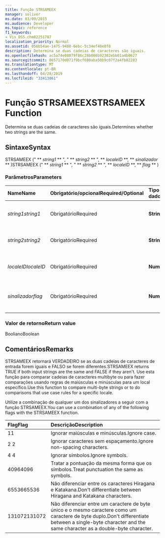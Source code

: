 ```yaml
---
title: Função STRSAMEEX
manager: soliver
ms.date: 03/09/2015
ms.audience: Developer
ms.topic: reference
f1_keywords:
- Vis_DSS.chm82251787
localization_priority: Normal
ms.assetid: 056b54ae-1475-9480-6ebc-5c34ef48e0f8
description: Determina se duas cadeias de caracteres são iguais.
ms.openlocfilehash: ac5a74e08079f86c28b086b92302ebb01a4b0627
ms.sourcegitcommit: 8657170d071f9bcf680aba50b9c07f2a4fb82283
ms.translationtype: MT
ms.contentlocale: pt-BR
ms.lasthandoff: 04/28/2019
ms.locfileid: "33413861"
---
```

# <a name="strsameex-function"></a><span data-ttu-id="9c9f3-103">Função STRSAMEEX</span><span class="sxs-lookup"><span data-stu-id="9c9f3-103">STRSAMEEX Function</span></span>

<span data-ttu-id="9c9f3-104">Determina se duas cadeias de caracteres são iguais.</span><span class="sxs-lookup"><span data-stu-id="9c9f3-104">Determines whether two strings are the same.</span></span>
  
## <a name="syntax"></a><span data-ttu-id="9c9f3-105">Sintaxe</span><span class="sxs-lookup"><span data-stu-id="9c9f3-105">Syntax</span></span>

<span data-ttu-id="9c9f3-106">STRSAMEEX (" \*\* *string1* \*\* ", " \*\* *string2* \*\* ", \*\* *localeID* \*\*, \*\* *sinalizador* \*\* )</span><span class="sxs-lookup"><span data-stu-id="9c9f3-106">STRSAMEEX (" \*\* *string1* \*\* ", " \*\* *string2* \*\* ", \*\* *localeID* \*\*, \*\* *flag* \*\* )</span></span> 
  
### <a name="parameters"></a><span data-ttu-id="9c9f3-107">Parâmetros</span><span class="sxs-lookup"><span data-stu-id="9c9f3-107">Parameters</span></span>

|<span data-ttu-id="9c9f3-108">**Name**</span><span class="sxs-lookup"><span data-stu-id="9c9f3-108">**Name**</span></span>|<span data-ttu-id="9c9f3-109">**Obrigatório/opcional**</span><span class="sxs-lookup"><span data-stu-id="9c9f3-109">**Required/Optional**</span></span>|<span data-ttu-id="9c9f3-110">**Tipo de dados**</span><span class="sxs-lookup"><span data-stu-id="9c9f3-110">**Data Type**</span></span>|<span data-ttu-id="9c9f3-111">**Descrição**</span><span class="sxs-lookup"><span data-stu-id="9c9f3-111">**Description**</span></span>|
|:-----|:-----|:-----|:-----|
| <span data-ttu-id="9c9f3-112">_string1_</span><span class="sxs-lookup"><span data-stu-id="9c9f3-112">_string1_</span></span> <br/> |<span data-ttu-id="9c9f3-113">Obrigatório</span><span class="sxs-lookup"><span data-stu-id="9c9f3-113">Required</span></span>  <br/> |<span data-ttu-id="9c9f3-114">**String**</span><span class="sxs-lookup"><span data-stu-id="9c9f3-114">**String**</span></span> <br/> |<span data-ttu-id="9c9f3-115">A primeira cadeia a ser comparada.</span><span class="sxs-lookup"><span data-stu-id="9c9f3-115">The first string to compare.</span></span>  <br/> |
| <span data-ttu-id="9c9f3-116">_string2_</span><span class="sxs-lookup"><span data-stu-id="9c9f3-116">_string2_</span></span> <br/> |<span data-ttu-id="9c9f3-117">Obrigatório</span><span class="sxs-lookup"><span data-stu-id="9c9f3-117">Required</span></span>  <br/> |<span data-ttu-id="9c9f3-118">**String**</span><span class="sxs-lookup"><span data-stu-id="9c9f3-118">**String**</span></span> <br/> | <span data-ttu-id="9c9f3-119">A segunda cadeia a ser comparada.</span><span class="sxs-lookup"><span data-stu-id="9c9f3-119">The second string to compare.</span></span>  <br/> |
| <span data-ttu-id="9c9f3-120">_localeID_</span><span class="sxs-lookup"><span data-stu-id="9c9f3-120">_localeID_</span></span> <br/> |<span data-ttu-id="9c9f3-121">Obrigatório</span><span class="sxs-lookup"><span data-stu-id="9c9f3-121">Required</span></span>  <br/> |<span data-ttu-id="9c9f3-122">**Numérica**</span><span class="sxs-lookup"><span data-stu-id="9c9f3-122">**Numeric**</span></span> <br/> |<span data-ttu-id="9c9f3-123">O código de identificação de local.</span><span class="sxs-lookup"><span data-stu-id="9c9f3-123">The locale ID code.</span></span>  <br/> |
| <span data-ttu-id="9c9f3-124">_sinalizador_</span><span class="sxs-lookup"><span data-stu-id="9c9f3-124">_flag_</span></span> <br/> |<span data-ttu-id="9c9f3-125">Obrigatório</span><span class="sxs-lookup"><span data-stu-id="9c9f3-125">Required</span></span>  <br/> |<span data-ttu-id="9c9f3-126">**Numérica**</span><span class="sxs-lookup"><span data-stu-id="9c9f3-126">**Numeric**</span></span> <br/> | <span data-ttu-id="9c9f3-127">Um bit que especifica o tipo de comparação.</span><span class="sxs-lookup"><span data-stu-id="9c9f3-127">A bit that specifies the type of comparison.</span></span>  <br/> |
   
### <a name="return-value"></a><span data-ttu-id="9c9f3-128">Valor de retorno</span><span class="sxs-lookup"><span data-stu-id="9c9f3-128">Return value</span></span>

<span data-ttu-id="9c9f3-129">Booliano</span><span class="sxs-lookup"><span data-stu-id="9c9f3-129">Boolean</span></span>
  
## <a name="remarks"></a><span data-ttu-id="9c9f3-130">Comentários</span><span class="sxs-lookup"><span data-stu-id="9c9f3-130">Remarks</span></span>

<span data-ttu-id="9c9f3-131">STRSAMEEX retornará VERDADEIRO se as duas cadeias de caracteres de entrada forem iguais e FALSO se forem diferentes.</span><span class="sxs-lookup"><span data-stu-id="9c9f3-131">STRSAMEEX returns TRUE if both input strings are the same and FALSE if they aren't.</span></span> <span data-ttu-id="9c9f3-132">Use esta função para comparar cadeias de caracteres multibyte ou para fazer comparações usando regras de maiúsculas e minúsculas para um local específico.</span><span class="sxs-lookup"><span data-stu-id="9c9f3-132">Use this function to compare multi-byte strings or to do comparisons that use case rules for a specific locale.</span></span>
  
<span data-ttu-id="9c9f3-133">Utilize a combinação de qualquer um dos sinalizadores a seguir com a função STRSAMEEX.</span><span class="sxs-lookup"><span data-stu-id="9c9f3-133">You can use a combination of any of the following flags with the STRSAMEEX function.</span></span>
  
|<span data-ttu-id="9c9f3-134">**Flag**</span><span class="sxs-lookup"><span data-stu-id="9c9f3-134">**Flag**</span></span>|<span data-ttu-id="9c9f3-135">**Descrição**</span><span class="sxs-lookup"><span data-stu-id="9c9f3-135">**Description**</span></span>|
|:-----|:-----|
|<span data-ttu-id="9c9f3-136">1</span><span class="sxs-lookup"><span data-stu-id="9c9f3-136">1</span></span>  <br/> |<span data-ttu-id="9c9f3-137">Ignorar maiúsculas e minúsculas.</span><span class="sxs-lookup"><span data-stu-id="9c9f3-137">Ignore case.</span></span>  <br/> |
|<span data-ttu-id="9c9f3-138">2 </span><span class="sxs-lookup"><span data-stu-id="9c9f3-138">2</span></span>  <br/> |<span data-ttu-id="9c9f3-139">Ignorar caracteres sem espaçamento.</span><span class="sxs-lookup"><span data-stu-id="9c9f3-139">Ignore non-spacing characters.</span></span>  <br/> |
|<span data-ttu-id="9c9f3-140">4 </span><span class="sxs-lookup"><span data-stu-id="9c9f3-140">4</span></span>  <br/> |<span data-ttu-id="9c9f3-141">Ignorar símbolos.</span><span class="sxs-lookup"><span data-stu-id="9c9f3-141">Ignore symbols.</span></span>  <br/> |
|<span data-ttu-id="9c9f3-142">4096</span><span class="sxs-lookup"><span data-stu-id="9c9f3-142">4096</span></span>  <br/> |<span data-ttu-id="9c9f3-143">Tratar a pontuação da mesma forma que os símbolos.</span><span class="sxs-lookup"><span data-stu-id="9c9f3-143">Treat punctuation the same as symbols.</span></span>  <br/> |
|<span data-ttu-id="9c9f3-144">65536</span><span class="sxs-lookup"><span data-stu-id="9c9f3-144">65536</span></span>  <br/> |<span data-ttu-id="9c9f3-145">Não diferenciar entre os caracteres Hiragana e Katakana.</span><span class="sxs-lookup"><span data-stu-id="9c9f3-145">Don't differentiate between Hiragana and Katakana characters.</span></span>  <br/> |
|<span data-ttu-id="9c9f3-146">131072</span><span class="sxs-lookup"><span data-stu-id="9c9f3-146">131072</span></span>  <br/> |<span data-ttu-id="9c9f3-147">Não diferenciar entre um caractere de byte único e o mesmo caractere como um caractere de byte duplo.</span><span class="sxs-lookup"><span data-stu-id="9c9f3-147">Don't differentiate between a single-byte character and the same character as a double-byte character.</span></span>  <br/> |
   

